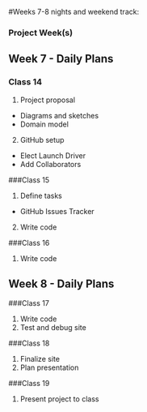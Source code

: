 #Weeks 7-8 nights and weekend track:
### Project Week(s)

## Week 7 - Daily Plans
### Class 14
1. Project proposal
 - Diagrams and sketches
 - Domain model
2. GitHub setup
 - Elect Launch Driver
 - Add Collaborators

###Class 15
1. Define tasks
 - GitHub Issues Tracker
2. Write code

###Class 16
1. Write code

## Week 8 - Daily Plans
###Class 17
1. Write code
2. Test and debug site

###Class 18
1. Finalize site
2. Plan presentation

###Class 19
1. Present project to class
